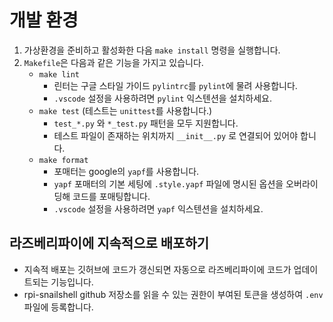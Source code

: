 # 개발 환경

1. 가상환경을 준비하고 활성화한 다음 `make install` 명령을 실행합니다.
2. `Makefile`은 다음과 같은 기능을 가지고 있습니다.
    - `make lint`
        - 린터는 구글 스타일 가이드 `pylintrc`를 `pylint`에 물려 사용합니다.
        - `.vscode` 설정을 사용하려면 `pylint` 익스텐션을 설치하세요.
    - `make test` (테스트는 `unittest`를 사용합니다.)
        - `test_*.py` 와 `*_test.py` 패턴을 모두 지원합니다.
        - 테스트 파일이 존재하는 위치까지 `__init__.py` 로 연결되어 있어야 합니다.
    - `make format`
        - 포매터는 google의 `yapf`를 사용합니다.
        - `yapf` 포매터의 기본 세팅에 `.style.yapf` 파일에 명시된 옵션을 오버라이딩해 코드를 포매팅합니다.
        - `.vscode` 설정을 사용하려면 `yapf` 익스텐션을 설치하세요.

## 라즈베리파이에 지속적으로 배포하기

- 지속적 배포는 깃허브에 코드가 갱신되면 자동으로 라즈베리파이에 코드가 업데이트되는 기능입니다.
- rpi-snailshell github 저장소를 읽을 수 있는 권한이 부여된 토큰을 생성하여 `.env` 파일에 등록합니다.
